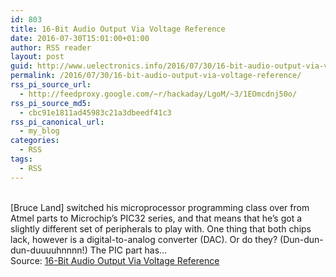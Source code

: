 ```yaml
---
id: 803
title: 16-Bit Audio Output Via Voltage Reference
date: 2016-07-30T15:01:00+01:00
author: RSS reader
layout: post
guid: http://www.uelectronics.info/2016/07/30/16-bit-audio-output-via-voltage-reference/
permalink: /2016/07/30/16-bit-audio-output-via-voltage-reference/
rss_pi_source_url:
  - http://feedproxy.google.com/~r/hackaday/LgoM/~3/1EOmcdnj50o/
rss_pi_source_md5:
  - cbc91e1811ad45983c21a3dbeedf41c3
rss_pi_canonical_url:
  - my_blog
categories:
  - RSS
tags:
  - RSS
---
```

&#013;  
[Bruce Land] switched his microprocessor programming class over from Atmel parts to Microchip’s PIC32 series, and that means that he’s got a slightly different set of peripherals to play with. One thing that both chips lack, however is a digital-to-analog converter (DAC). Or do they? (Dun-dun-dun-duuuuhnnnn!) The PIC part has…&#013;  
Source: <a href="http://feedproxy.google.com/~r/hackaday/LgoM/~3/1EOmcdnj50o/" target="_blank">16-Bit Audio Output Via Voltage Reference</a>